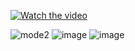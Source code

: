 [![Watch the video](https://img.youtube.com/vi/VAd7VLO_uLE/0.jpg)](https://www.youtube.com/watch?v=VAd7VLO_uLE)

</a>![mode2](https://github.com/user-attachments/assets/3d495c6a-1eb0-4d38-9713-1d2b004d0c47)
![image](https://github.com/user-attachments/assets/98987aa3-96df-4d90-91e9-8382597de581)
![image](https://github.com/user-attachments/assets/1f205663-c15b-4eec-8694-10cb50bd4125)
